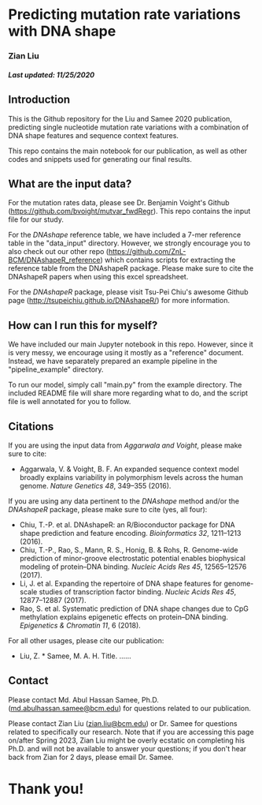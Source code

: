 # Predicting mutation rate variations with DNA shape
### Zian Liu
##### Last updated: 11/25/2020

## Introduction

This is the Github repository for the Liu and Samee 2020 publication, predicting single nucleotide mutation rate variations with a combination of DNA shape features and sequence context features.

This repo contains the main notebook for our publication, as well as other codes and snippets used for generating our final results. 

## What are the input data?

For the mutation rates data, please see Dr. Benjamin Voight's Github (https://github.com/bvoight/mutvar_fwdRegr). This repo contains the input file for our study. 

For the *DNAshape* reference table, we have included a 7-mer reference table in the "data_input" directory. However, we strongly encourage you to also check out our other repo (https://github.com/ZnL-BCM/DNAshapeR_reference) which contains scripts for extracting the reference table from the DNAshapeR package. Please make sure to cite the DNAshapeR papers when using this excel spreadsheet. 

For the *DNAshapeR* package, please visit Tsu-Pei Chiu's awesome Github page (http://tsupeichiu.github.io/DNAshapeR/) for more information.

## How can I run this for myself?

We have included our main Jupyter notebook in this repo. However, since it is very messy, we encourage using it mostly as a "reference" document. Instead, we have separately prepared an example pipeline in the "pipeline_example" directory. 

To run our model, simply call "main.py" from the example directory. The included README file will share more regarding what to do, and the script file is well annotated for you to follow.

## Citations

If you are using the input data from *Aggarwala and Voight*, please make sure to cite:

* Aggarwala, V. & Voight, B. F. An expanded sequence context model broadly explains variability in polymorphism levels across the human genome. *Nature Genetics 48*, 349–355 (2016).


If you are using any data pertinent to the *DNAshape* method and/or the *DNAshapeR* package, please make sure to cite (yes, all four):

* Chiu, T.-P. et al. DNAshapeR: an R/Bioconductor package for DNA shape prediction and feature encoding. *Bioinformatics 32*, 1211–1213 (2016).
* Chiu, T.-P., Rao, S., Mann, R. S., Honig, B. & Rohs, R. Genome-wide prediction of minor-groove electrostatic potential enables biophysical modeling of protein–DNA binding. *Nucleic Acids Res 45*, 12565–12576 (2017).
* Li, J. et al. Expanding the repertoire of DNA shape features for genome-scale studies of transcription factor binding. *Nucleic Acids Res 45*, 12877–12887 (2017).
* Rao, S. et al. Systematic prediction of DNA shape changes due to CpG methylation explains epigenetic effects on protein–DNA binding. *Epigenetics & Chromatin 11*, 6 (2018).


For all other usages, please cite our publication:

* Liu, Z. * Samee, M. A. H. Title. ......


## Contact 

Please contact Md. Abul Hassan Samee, Ph.D. (md.abulhassan.samee@bcm.edu) for questions related to our publication. 

Please contact Zian Liu (zian.liu@bcm.edu) or Dr. Samee for questions related to specifically our research. Note that if you are accessing this page on/after Spring 2023, Zian Liu might be overly ecstatic on completing his Ph.D. and will not be available to answer your questions; if you don't hear back from Zian for 2 days, please email Dr. Samee. 

# Thank you!
